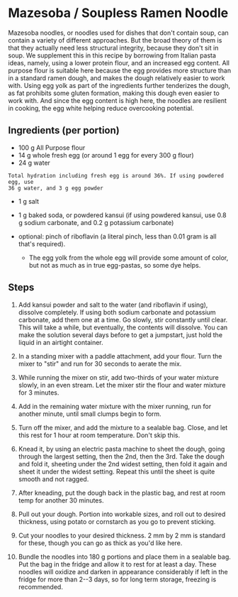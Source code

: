 # Mazesoba / Soupless Ramen Noodle

Mazesoba noodles, or noodles used for dishes that don't contain soup, can
contain a variety of different approaches. But the broad theory of them is that
they actually need less structural integrity, because they don't sit in soup. We
supplement this in this recipe by borrowing from Italian pasta ideas, namely,
using a lower protein flour, and an increased egg content. All purpose flour is
suitable here because the egg provides more structure than in a standard ramen
dough, and makes the dough relatively easier to work with. Using egg yolk as
part of the ingredients further tenderizes the dough, as fat prohibits some
gluten formation, making this dough even easier to work with. And since the egg
content is high here, the noodles are resilient in cooking, the egg white
helping reduce overcooking potential. 

## Ingredients (per portion)
 
* 100 g All Purpose flour
* 14 g whole fresh egg (or around 1 egg for every 300 g flour)
* 24 g water

```{note}
Total hydration including fresh egg is around 36%. If using powdered egg, use
36 g water, and 3 g egg powder
```

* 1 g salt

* 1 g baked soda, or powdered kansui (if using powdered kansui, use 0.8 g sodium
  carbonate, and 0.2 g potassium carbonate)

* optional: pinch of riboflavin (a literal pinch, less than 0.01 gram is all
  that's required). 

   * The egg yolk from the whole egg will provide some amount of color, but not
     as much as in true egg-pastas, so some dye helps. 


## Steps
 
1. Add kansui powder and salt to the water (and riboflavin if using), dissolve
   completely. If using both sodium carbonate and potassium carbonate, add them
   one at a time. Go slowly, stir constantly until clear. This will take a
   while, but eventually, the contents will dissolve. You can make the solution
   several days before to get a jumpstart, just hold the liquid in an airtight
   container.

2. In a standing mixer with a paddle attachment, add your flour. Turn the mixer
   to "stir" and run for 30 seconds to aerate the mix. 

3. While running the mixer on stir, add two-thirds of your water mixture slowly,
   in an even stream. Let the mixer stir the flour and water mixture for 3
   minutes.

4. Add in the remaining water mixture with the mixer running, run for another
   minute, until small clumps begin to form.

5. Turn off the mixer, and add the mixture to a sealable bag. Close, and let
   this rest for 1 hour at room temperature. Don't skip this.

6. Knead it, by using an electric pasta machine to sheet the dough, going
   through the largest setting, then the 2nd, then the 3rd. Take the dough and
   fold it, sheeting under the 2nd widest setting, then fold it again and sheet
   it under the widest setting. Repeat this until the sheet is quite smooth and
   not ragged. 

7. After kneading, put the dough back in the plastic bag, and rest at room temp
   for another 30 minutes.

8. Pull out your dough. Portion into workable sizes, and roll out to desired
   thickness, using potato or cornstarch as you go to prevent sticking. 

9. Cut your noodles to your desired thickness. 2 mm by 2 mm is standard for
   these, though you can go as thick as you'd like here. 

10. Bundle the noodles into 180 g portions and place them in a sealable bag. Put
    the bag in the fridge and allow it to rest for at least a day. These noodles
    will oxidize and darken in appearance considerably if left in the fridge for
    more than 2--3 days, so for long term storage, freezing is recommended. 

